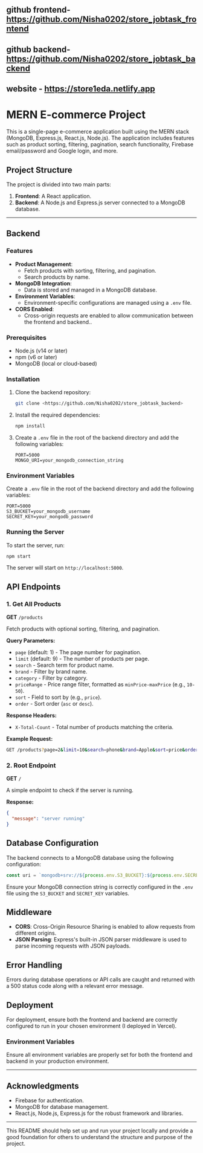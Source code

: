 ## github frontend- https://github.com/Nisha0202/store_jobtask_frontend
## github backend- https://github.com/Nisha0202/store_jobtask_backend
## website - https://store1eda.netlify.app

# MERN E-commerce Project

This is a single-page e-commerce application built using the MERN stack (MongoDB, Express.js, React.js, Node.js). The application includes features such as product sorting, filtering, pagination, search functionality, Firebase email/password and Google login, and more.

## Project Structure

The project is divided into two main parts:
1. **Frontend**: A React application.
2. **Backend**: A Node.js and Express.js server connected to a MongoDB database.

---

## Backend

### Features

- **Product Management**: 
  - Fetch products with sorting, filtering, and pagination.
  - Search products by name.
- **MongoDB Integration**: 
  - Data is stored and managed in a MongoDB database.
- **Environment Variables**: 
  - Environment-specific configurations are managed using a `.env` file.
- **CORS Enabled**: 
  - Cross-origin requests are enabled to allow communication between the frontend and backend..

### Prerequisites

- Node.js (v14 or later)
- npm (v6 or later)
- MongoDB (local or cloud-based)

### Installation

1. Clone the backend repository:
   ```bash
   git clone <https://github.com/Nisha0202/store_jobtask_backend>
   ```
2. Install the required dependencies:
   ```bash
   npm install
   ```
4. Create a `.env` file in the root of the backend directory and add the following variables:
   ```env
   PORT=5000
   MONGO_URI=your_mongodb_connection_string
   ```


### Environment Variables

Create a `.env` file in the root of the backend directory and add the following variables:

```env
PORT=5000
S3_BUCKET=your_mongodb_username
SECRET_KEY=your_mongodb_password
```

### Running the Server

To start the server, run:

```bash
npm start
```

The server will start on `http://localhost:5000`.

## API Endpoints

### 1. Get All Products

**GET** `/products`

Fetch products with optional sorting, filtering, and pagination.

**Query Parameters:**

- `page` (default: 1) - The page number for pagination.
- `limit` (default: 9) - The number of products per page.
- `search` - Search term for product name.
- `brand` - Filter by brand name.
- `category` - Filter by category.
- `priceRange` - Price range filter, formatted as `minPrice-maxPrice` (e.g., `10-50`).
- `sort` - Field to sort by (e.g., `price`).
- `order` - Sort order (`asc` or `desc`).

**Response Headers:**

- `X-Total-Count` - Total number of products matching the criteria.

**Example Request:**

```bash
GET /products?page=2&limit=10&search=phone&brand=Apple&sort=price&order=desc
```

### 2. Root Endpoint

**GET** `/`

A simple endpoint to check if the server is running.

**Response:**

```json
{
  "message": "server running"
}
```

## Database Configuration

The backend connects to a MongoDB database using the following configuration:

```javascript
const uri = `mongodb+srv://${process.env.S3_BUCKET}:${process.env.SECRET_KEY}@cluster0.5cua0xk.mongodb.net/?retryWrites=true&w=majority&appName=Cluster0`;
```

Ensure your MongoDB connection string is correctly configured in the `.env` file using the `S3_BUCKET` and `SECRET_KEY` variables.

## Middleware

- **CORS**: Cross-Origin Resource Sharing is enabled to allow requests from different origins.
- **JSON Parsing**: Express's built-in JSON parser middleware is used to parse incoming requests with JSON payloads.

## Error Handling

Errors during database operations or API calls are caught and returned with a 500 status code along with a relevant error message.

## Deployment

For deployment, ensure both the frontend and backend are correctly configured to run in your chosen environment (I deployed in Vercel).

### Environment Variables

Ensure all environment variables are properly set for both the frontend and backend in your production environment.

---

## Acknowledgments

- Firebase for authentication.
- MongoDB for database management.
- React.js, Node.js, Express.js for the robust framework and libraries.

---

This README should help set up and run your project locally and provide a good foundation for others to understand the structure and purpose of the project.